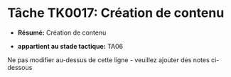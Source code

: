 # Tâche TK0017: Création de contenu

* **Résumé:** Création de contenu

* **appartient au stade tactique:** TA06

Ne pas modifier au-dessus de cette ligne - veuillez ajouter des notes ci-dessous